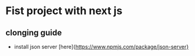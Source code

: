 # Fist project with next js 

## clonging guide

- install json server [here]{https://www.npmjs.com/package/json-server}

